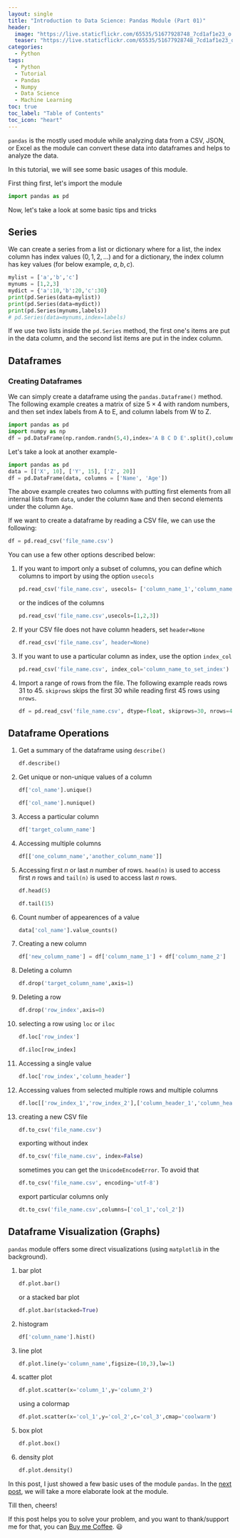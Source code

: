```yaml
---
layout: single
title: "Introduction to Data Science: Pandas Module (Part 01)"
header:
  image: "https://live.staticflickr.com/65535/51677928748_7cd1af1e23_o.png"
  teaser: "https://live.staticflickr.com/65535/51677928748_7cd1af1e23_o.png"
categories:
  - Python
tags:
  - Python
  - Tutorial
  - Pandas
  - Numpy
  - Data Science
  - Machine Learning
toc: true
toc_label: "Table of Contents"
toc_icon: "heart"
---
```




`pandas` is the mostly used module while analyzing data from a CSV, JSON, or Excel as the module can convert these data into dataframes and helps to analyze the data.

In this tutorial, we will see some basic usages of this module.

First thing first, let's import the module
```python
import pandas as pd
```
Now, let's take a look at some basic tips and tricks

## Series
We can create a series from a list or dictionary where for a list, the index column has index values ($0,1,2,\dots$) and for a dictionary, the index column has key values (for below example, $a,b,c$).
```python
mylist = ['a','b','c']
mynums = [1,2,3]
mydict = {'a':10,'b':20,'c':30}
print(pd.Series(data=mylist))
print(pd.Series(data=mydict))
print(pd.Series(mynums,labels))
# pd.Series(data=mynums,index=labels)
```
If we use two lists inside the `pd.Series` method, the first one's items are put in the data column, and the second list items are put in the index column.

## Dataframes
### Creating Dataframes
We can simply create a dataframe using the `pandas.Dataframe()` method. The following example creates a matrix of size $5 \times 4$ with random numbers, and then set index labels from A to E, and column labels from W to Z.
```python
import pandas as pd
import numpy as np
df = pd.DataFrame(np.random.randn(5,4),index='A B C D E'.split(),columns='W X Y Z'.split())
```

Let's take a look at another example-
```python
import pandas as pd
data = [['X', 10], ['Y', 15], ['Z', 20]]
df = pd.DataFrame(data, columns = ['Name', 'Age'])
```
The above example creates two columns with putting first elements from all internal lists from `data`, under the column `Name` and then second elements under the column `Age`.

If we want to create a dataframe by reading a CSV file, we can use the following:
```python
df = pd.read_csv('file_name.csv')
```

You can use a few other options described below:

1. If you want to import only a subset of columns, you can define which columns to import by using the option `usecols`
	```python
	pd.read_csv('file_name.csv', usecols= ['column_name_1','column_name_2'])
	```
	or the indices of the columns
	```python
	pd.read_csv('file_name.csv',usecols=[1,2,3])
	```

2. If your CSV file does not have column headers, set `header=None`
	```python
	df.read_csv('file_name.csv’, header=None)
	```

3. If you want to use a particular column as index, use the option `index_col`
	```python
	pd.read_csv('file_name.csv', index_col='column_name_to_set_index')
	```
4. Import a range of rows from the file. The following example reads rows $31$ to $45$. `skiprows` skips the first $30$ while reading first $45$ rows using `nrows`.
	```python
	df = pd.read_csv('file_name.csv', dtype=float, skiprows=30, nrows=45)
	```


## Dataframe Operations
1. Get a summary of the dataframe using `describe()`
	```python
	df.describe()
	```
2. Get unique or non-unique values of a column
	```python
	df['col_name'].unique()
	```
	```python
	df['col_name'].nunique()
	```
3. Access a particular column
	```python
	df['target_column_name']
	```
4. Accessing multiple columns
	```python
	df[['one_column_name','another_column_name']]
	```
5. Accessing first $n$ or last $n$ number of rows. `head(n)` is used to access first $n$ rows and `tail(n)` is used to access last $n$ rows.
	```python
	df.head(5)
	```
	```python
	df.tail(15)
	```
6. Count number of appearences of a value
	```python
	data['col_name'].value_counts()
	```
7. Creating a new column
	```python
	df['new_column_name'] = df['column_name_1'] + df['column_name_2']
	```
8. Deleting a column
	```python
	df.drop('target_column_name',axis=1)
	```
9. Deleting a row
	```python
	df.drop('row_index',axis=0)
	```
10. selecting a row using `loc` or `iloc`
	```python
	df.loc['row_index']
	```
	```python
	df.iloc[row_index]
	```
11. Accessing a single value
	```python
	df.loc['row_index','column_header']
	```
12. Accessing values from selected multiple rows and multiple columns
	```python
	df.loc[['row_index_1','row_index_2'],['column_header_1','column_header_2']]
	```
13. creating a new CSV file
	```python
	df.to_csv('file_name.csv')
	```
	exporting without index

	```python
	df.to_csv('file_name.csv', index=False)
	```
	sometimes you can get the `UnicodeEncodeError`. To avoid that

	```python
	df.to_csv('file_name.csv', encoding='utf-8')
	```
	export particular columns only
	```python
	dt.to_csv('file_name.csv',columns=['col_1','col_2'])
	```

## Dataframe Visualization (Graphs)
`pandas` module offers some direct visualizations (using `matplotlib` in the background).
1. bar plot
	```python
	df.plot.bar()
	```
	or a stacked bar plot

	```python
	df.plot.bar(stacked=True) 
	```
2. histogram
	```python
	df['column_name'].hist()
	```
3. line plot
	```python
	df.plot.line(y='column_name',figsize=(10,3),lw=1)
	```
4. scatter plot
	```python
	df.plot.scatter(x='column_1',y='column_2')
	```
	using a colormap
	```python
	df.plot.scatter(x='col_1',y='col_2',c='col_3',cmap='coolwarm')
	```
5. box plot
	```python
	df.plot.box()
	```
6. density plot
	```python
	df.plot.density()
	```

In this post, I just showed a few basic uses of the module `pandas`. In the [next post](https://shantoroy.com/python/intro-to-data-science-pandas-module-part-2/), we will take a more elaborate look at the module. 

Till then, cheers!

If this post helps you to solve your problem, and you want to thank/support me for that, you can  [Buy me Coffee](https://www.paypal.me/shantoroy). :smiley:
<!--stackedit_data:
eyJoaXN0b3J5IjpbMTEwODgzMTk0NSwyMDkwNzQyNzYsLTE4NT
QzNzY5MDEsLTE2MjE2NTA3OF19
-->